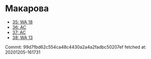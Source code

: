 # Макарова
- [35: WA 18](35.md)
- [36: AC](36.md)
- [37: AC](37.md)
- [38: WA 13](38.md)

Commit: 99d7fbd62c554ca48c4430a2a4a2fadbc50207ef
 fetched at: 20201205-161731
